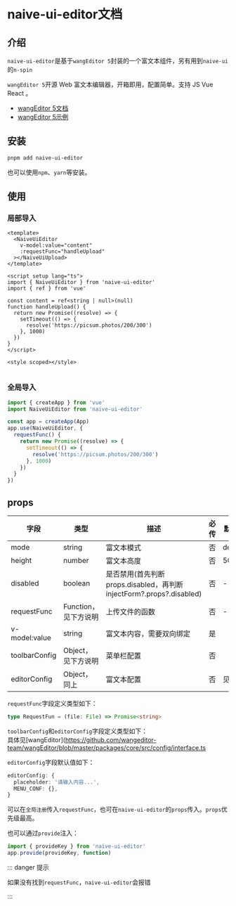 # naive-ui-editor文档

## 介绍

`naive-ui-editor`是基于`wangEditor 5`封装的一个富文本组件，另有用到`naive-ui`的`n-spin`

`wangEditor 5`开源 Web 富文本编辑器，开箱即用，配置简单。支持 JS Vue React 。

- [wangEditor 5文档](https://www.wangeditor.com/)
- [wangEditor 5示例](https://www.wangeditor.com/demo/)

## 安装

```bash
pnpm add naive-ui-editor

```

也可以使用`npm`、`yarn`等安装。

## 使用

### 局部导入

```vue{4-8,15}
<template>
  <NaiveUiEditor
    v-model:value="content"
    :requestFunc="handleUpload"
  ></NaiveUiUpload>
</template>

<script setup lang="ts">
import { NaiveUiEditor } from 'naive-ui-editor'
import { ref } from 'vue'

const content = ref<string | null>(null)
function handleUpload() {
  return new Promise((resolve) => {
    setTimeout(() => {
      resolve('https://picsum.photos/200/300')
    }, 1000)
  })
}
</script>

<style scoped></style>


```

### 全局导入

```ts
import { createApp } from 'vue'
import NaiveUiEditor from 'naive-ui-editor'

const app = createApp(App)
app.use(NaiveUiEditor, {
  requestFunc() {
    return new Promise((resolve) => {
      setTimeout(() => {
        resolve('https://picsum.photos/200/300')
      }, 1000)
    })
  }
})
```

## props

| 字段          | 类型                 | 描述                     | 必传 | 默认值  |
| ------------- | -------------------- | ------------------------ | ---- | ------- |
| mode          | string               | 富文本模式               | 否   | default |
| height        | number               | 富文本高度               | 否   | 500     |
| disabled      | boolean              | 是否禁用(首先判断props.disabled，再判断injectForm?.props?.disabled) | 否   | -       |
| requestFunc   | Function，见下方说明 | 上传文件的函数           | 否   | -       |
| v-model:value | string               | 富文本内容，需要双向绑定 | 是   |         |
| toolbarConfig | Object，见下方说明   | 菜单栏配置               | 否   |         |
| editorConfig  | Object，同上         | 富文本配置               | 否   | 见下方  |

`requestFunc`字段定义类型如下：

```ts
type RequestFun = (file: File) => Promise<string>
```

`toolbarConfig`和`editorConfig`字段定义类型如下：<br/>
具体见[wangEditor](https://github.com/wangeditor-team/wangEditor/blob/master/packages/core/src/config/interface.ts

`editorConfig`字段默认值如下：

```ts
editorConfig: {
  placeholder: '请输入内容...',
  MENU_CONF: {},
}
```

可以在`全局注册`传入`requestFunc`，也可在`naive-ui-editor`的`props`传入。`props`优先级最高。

也可以通过`provide`注入：

```ts
import { provideKey } from 'naive-ui-editor'
app.provide(provideKey, function)
```

::: danger 提示

如果没有找到`requestFunc`，`naive-ui-editor`会报错

:::
